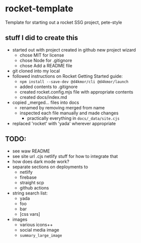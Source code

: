 # rocket-template
Template for starting out a rocket SSG project, pete-style

## stuff I did to create this

- started out with project created in github new project wizard
  - chose MIT for license
  - chose Node for .gitignore
  - chose Add a README file
- git cloned into my local
- followed instructions on Rocket Getting Started guide:
  - `npm install --save-dev @d4kmor/cli @d4kmor/launch`
  - added contents to .gitignore
  - created rocket.config.mjs file with appropriate contents
  - created docs/index.md
- copied _merged... files into docs
  - renamed by removing merged from name
  - inspected each file manually and made changes
    - practically everything in `docs/_data/site.cjs`
- replaced 'rocket' with 'yada' wherever appropriate

## TODO:

- see waw README
- see site url .cjs netlify stuff for how to integrate that
- how does dark mode work?
- separate sections on deployments to 
   - netlify
   - firebase
   - straight scp
   - github actions
- string search list:
   - yada
   - foo
   - bar
   - [css vars]
- images
   - various icons++
   - social media image
   - `summary_large_image`
